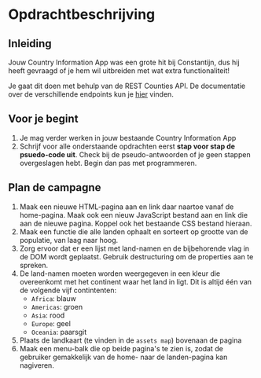 # Opdrachtbeschrijving

## Inleiding
Jouw Country Information App was een grote hit bij Constantijn, dus hij heeft gevraagd of je hem wil
uitbreiden met wat extra functionaliteit!

Je gaat dit doen met behulp van de REST Counties API. De documentatie over de verschillende endpoints
kun je [hier](https://restcountries.eu/#api-endpoints-all) vinden. 

## Voor je begint
1. Je mag verder werken in jouw bestaande Country Information App
2. Schrijf voor alle onderstaande opdrachten eerst **stap voor stap de psuedo-code uit**. 
Check bij de pseudo-antwoorden of je geen stappen overgeslagen hebt. Begin dan pas met programmeren.

## Plan de campagne
1. Maak een nieuwe HTML-pagina aan en link daar naartoe vanaf de home-pagina. Maak ook een nieuw JavaScript 
bestand aan en link die aan de nieuwe pagina. Koppel ook het bestaande CSS bestand hieraan.
2. Maak een functie die alle landen ophaalt en sorteert op grootte van de populatie, van laag naar hoog.
3. Zorg ervoor dat er een lijst met land-namen en de bijbehorende vlag in de DOM wordt geplaatst. Gebruik 
destructuring om de properties aan te spreken.
4. De land-namen moeten worden weergegeven in een kleur die overeenkomt met het continent waar het land in ligt. 
Dit is altijd één van de volgende vijf contintenten: 
    * `Africa`: blauw
    * `Americas`: groen
    * `Asia`: rood
    * `Europe`: geel
    * `Oceania`: paarsgit 
3. Plaats de landkaart (te vinden in de `assets map`) bovenaan de pagina
4. Maak een menu-balk die op beide pagina's te zien is, zodat de gebruiker gemakkelijk van de home- naar de 
landen-pagina kan nagiveren.
